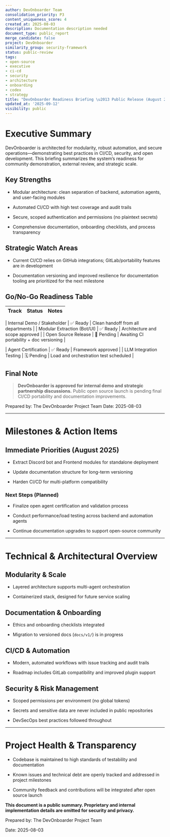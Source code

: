 ```yaml
---
author: DevOnboarder Team
consolidation_priority: P3
content_uniqueness_score: 4
created_at: 2025-08-03
description: Documentation description needed
document_type: public_report
merge_candidate: false
project: DevOnboarder
similarity_group: security-framework
status: public-review
tags:
- open-source
- executive
- ci-cd
- security
- architecture
- onboarding
- codex
- strategy
title: "DevOnboarder Readiness Briefing \u2013 Public Release (August 2025)"
updated_at: '2025-09-12'
visibility: public
---
```


# Executive Summary

DevOnboarder is architected for modularity, robust automation, and secure operations—demonstrating best practices in CI/CD, security, and open development. This briefing summarizes the system’s readiness for community demonstration, external review, and strategic scale.

## Key Strengths

* Modular architecture: clean separation of backend, automation agents, and user-facing modules

* Automated CI/CD with high test coverage and audit trails

* Secure, scoped authentication and permissions (no plaintext secrets)

* Comprehensive documentation, onboarding checklists, and process transparency

## Strategic Watch Areas

* Current CI/CD relies on GitHub integrations; GitLab/portability features are in development

* Documentation versioning and improved resilience for documentation tooling are prioritized for the next milestone

## Go/No-Go Readiness Table

| Track                       | Status     | Notes                                    |
| --------------------------- | ---------- | ---------------------------------------- |

| Internal Demo / Stakeholder | ✅ Ready    | Clean handoff from all departments       |
| Modular Extraction (Bot/UI) | ✅ Ready    | Architecture and scope approved          |
| Open Source Release         | 🚧 Pending | Awaiting CI portability + doc versioning |

| Agent Certification         | ✅ Ready    | Framework approved                       |
| LLM Integration Testing     | 🗓 Pending | Load and orchestration test scheduled    |

## Final Note

> **DevOnboarder is approved for internal demo and strategic partnership discussions.**
> Public open source launch is pending final CI/CD portability and documentation improvements.

Prepared by: The DevOnboarder Project Team
Date: 2025-08-03

---

# Milestones & Action Items

## Immediate Priorities (August 2025)

* Extract Discord bot and Frontend modules for standalone deployment

* Update documentation structure for long-term versioning

* Harden CI/CD for multi-platform compatibility

### Next Steps (Planned)

* Finalize open agent certification and validation process

* Conduct performance/load testing across backend and automation agents

* Continue documentation upgrades to support open-source community

---

# Technical & Architectural Overview

## Modularity & Scale

* Layered architecture supports multi-agent orchestration

* Containerized stack, designed for future service scaling

## Documentation & Onboarding

* Ethics and onboarding checklists integrated

* Migration to versioned docs (`docs/v1/`) is in progress

## CI/CD & Automation

* Modern, automated workflows with issue tracking and audit trails

* Roadmap includes GitLab compatibility and improved plugin support

## Security & Risk Management

* Scoped permissions per environment (no global tokens)

* Secrets and sensitive data are never included in public repositories

* DevSecOps best practices followed throughout

---

# Project Health & Transparency

* Codebase is maintained to high standards of testability and documentation

* Known issues and technical debt are openly tracked and addressed in project milestones

* Community feedback and contributions will be integrated after open source launch

**This document is a public summary. Proprietary and internal implementation details are omitted for security and privacy.**

Prepared by: The DevOnboarder Project Team

Date: 2025-08-03
